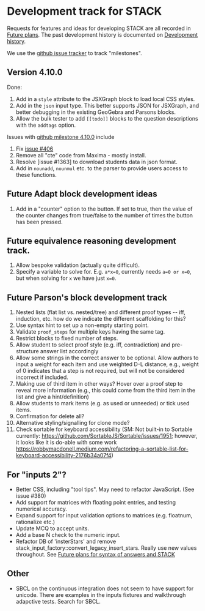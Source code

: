 # Development track for STACK

Requests for features and ideas for developing STACK are all recorded in [Future plans](Future_plans.md). The
past development history is documented on [Development history](Development_history.md).

We use the [github issue tracker](https://github.com/maths/moodle-qtype_stack/issues) to track "milestones".

## Version 4.10.0

Done:

1. Add in a `style` attribute to the JSXGraph block to load local CSS styles.
2. Add in the `json` input type.  This better supports JSON for JSXGraph, and better debugging in the existing GeoGebra and Parsons blocks.
3. Allow the bulk tester to add `[[todo]]` blocks to the question descriptions with the `addtags` option.

Issues with [github milestone 4.10.0](https://github.com/maths/moodle-qtype_stack/issues?q=is%3Aissue+milestone%3A4.10.0) include

1. Fix [issue #406](https://github.com/maths/moodle-qtype_stack/issues/406)
2. Remove all "cte" code from Maxima - mostly install.
3. Resolve [issue #1363] to download students data in json format.
4. Add in `nounadd`, `nounmul` etc. to the parser to provide users access to these functions.

## Future Adapt block development ideas

1. Add in a "counter" option to the button.  If set to true, then the value of the counter changes from true/false to the number of times the button has been pressed.

## Future equivalence reasoning development track.

1. Allow bespoke validation (actually quite difficult).
2. Specify a variable to solve for.  E.g.  `a*x=0`, currently needs `a=0 or x=0`, but when solving for `x` we have just `x=0`.

## Future Parson's block development track

1. Nested lists (flat list vs. nested/tree) and different proof types -- iff, induction, etc. how do we indicate the different scaffolding for this?
2. Use syntax hint to set up a non-empty starting point.
3. Validate `proof_steps` for multiple keys having the same tag.
4. Restrict blocks to fixed number of steps.
5. Allow student to select proof style (e.g. iff, contradiction) and pre-structure answer list accordingly
6. Allow some strings in the correct answer to be optional. Allow authors to input a weight for each item and use weighted D-L distance, e.g., weight of 0 indicates that a step is not required, but will not be considered incorrect if included.
7. Making use of third item in other ways? Hover over a proof step to reveal more information (e.g., this could come from the third item in the list and give a hint/definition)
8. Allow students to mark items (e.g. as used or unneeded) or tick used items.
9. Confirmation for delete all?
10. Alternative styling/signalling for clone mode?
11. Check sortable for keyboard accessibility (SM: Not built-in to Sortable currently: https://github.com/SortableJS/Sortable/issues/1951; however, it looks like it is do-able with some work https://robbymacdonell.medium.com/refactoring-a-sortable-list-for-keyboard-accessibility-2176b34a07f4)


## For "inputs 2"?

* Better CSS, including "tool tips".  May need to refactor JavaScript.  (See issue #380)
* Add support for matrices with floating point entries, and testing numerical accuracy.
* Expand support for input validation options to matrices (e.g. floatnum, rationalize etc.)
* Update MCQ to accept units.
* Add a base N check to the numeric input.
* Refactor DB of 'insterStars' and remove stack_input_factory::convert_legacy_insert_stars.  Really use new values throughout.  See [Future plans for syntax of answers and STACK](../../dev/Syntax_Future.md)

## Other

* SBCL on the continuous integration does not seem to have support for unicode.  There are examples in the inputs fixtures and walkthrough adapctive tests.  Search for SBCL.
